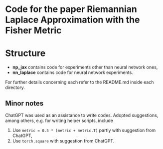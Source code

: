 # Code for the paper Riemannian Laplace Approximation with the Fisher Metric

# Structure

* **np_jax** contains code for experiments other than neural network ones,
* **nn_laplace** contains code for neural network experiments.

For further details concerning each refer to the README.md inside each directory.

## Minor notes
ChatGPT was used as an assistance to write codes. Adopted suggestions, among others, e.g. for writing helper scripts, include
1. Use `metric = 0.5 * (metric + metric.T)` partly with suggestion from ChatGPT,
2. Use `torch.square` with suggestion from ChatGPT.
